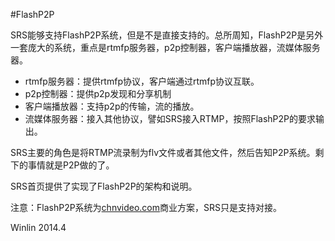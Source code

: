 #FlashP2P

SRS能够支持FlashP2P系统，但是不是直接支持的。总所周知，FlashP2P是另外一套庞大的系统，重点是rtmfp服务器，p2p控制器，客户端播放器，流媒体服务器。
* rtmfp服务器：提供rtmfp协议，客户端通过rtmfp协议互联。
* p2p控制器：提供p2p发现和分享机制
* 客户端播放器：支持p2p的传输，流的播放。
* 流媒体服务器：接入其他协议，譬如SRS接入RTMP，按照FlashP2P的要求输出。

SRS主要的角色是将RTMP流录制为flv文件或者其他文件，然后告知P2P系统。剩下的事情就是P2P做的了。

SRS首页提供了实现了FlashP2P的架构和说明。

注意：FlashP2P系统为[chnvideo.com](http://www.chnvideo.com)商业方案，SRS只是支持对接。

Winlin 2014.4